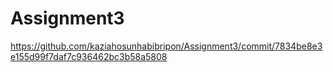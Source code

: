 # Assignment3
https://github.com/kaziahosunhabibripon/Assignment3/commit/7834be8e3e155d99f7daf7c936462bc3b58a5808
